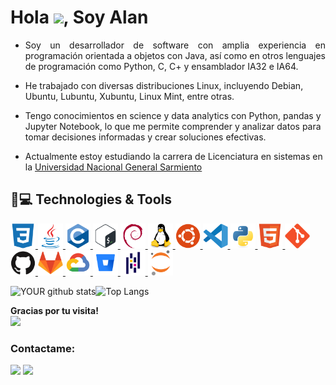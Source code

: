 <h1 align = "justify"> Hola <img src="https://media.giphy.com/media/hvRJCLFzcasrR4ia7z/giphy.gif" width="25px">, Soy Alan</h1>  

- <p align = "justify">Soy un desarrollador de software con amplia experiencia en programación orientada a objetos con Java, así como en otros lenguajes de programación como Python, C, C+ y ensamblador IA32 e IA64.</p>  

- He trabajado con diversas distribuciones Linux, incluyendo Debian, Ubuntu, Lubuntu, Xubuntu, Linux Mint, entre otras.

- Tengo conocimientos en science y data analytics con Python, pandas y Jupyter Notebook, lo que me permite comprender y analizar datos para tomar decisiones informadas y crear soluciones efectivas.
- Actualmente estoy estudiando la carrera de Licenciatura en sistemas en la [Universidad Nacional General Sarmiento](https://www.ungs.edu.ar/)


## 🚀💻 Technologies & Tools

<a href="https://developer.mozilla.org/es/" target="_blank"> <img src="https://github.com/alan1996colo/alan1996colo/blob/main/incons/css3-plain.svg" alt="CSS" width="40" height="40"/> </a>
<a href="https://www.java.com" target="_blank"> <img src="https://raw.githubusercontent.com/devicons/devicon/master/icons/java/java-original.svg" alt="java" width="40" height="40"/> </a><a href="https://www.github.com" target="_blank"><img src="https://github.com/alan1996colo/alan1996colo/blob/main/incons/c-original.svg" alt="c" width="40" height="40"/> </a><a href="https://www.github.com" target="_blank"><img src="https://github.com/alan1996colo/alan1996colo/blob/main/incons/bash-original.svg" alt="bash" width="40" height="40"/> </a><a href="https://www.github.com" target="_blank"><img src="https://github.com/alan1996colo/alan1996colo/blob/main/incons/debian-original.svg" alt="debian" width="40" height="40"/> </a><a href="https://www.github.com" target="_blank"><img src="https://github.com/alan1996colo/alan1996colo/blob/main/incons/linux-original.svg" alt="linux" width="40" height="40"/> </a><a href="https://www.github.com" target="_blank"><img src="https://github.com/alan1996colo/alan1996colo/blob/main/incons/ubuntu-plain.svg" alt="ubuntu" width="40" height="40"/> </a><a href="https://www.github.com" target="_blank"><img src="https://github.com/alan1996colo/alan1996colo/blob/main/incons/vscode-original.svg" alt="vscode" width="40" height="40"/> </a><a href="https://www.github.com" target="_blank"><img src="https://github.com/alan1996colo/alan1996colo/blob/main/incons/python-original.svg" alt="python" width="40" height="40"/> </a><a href="https://www.github.com" target="_blank"><img src="https://github.com/alan1996colo/alan1996colo/blob/main/incons/html5-original.svg" alt="html5" width="40" height="40"/> </a><a href="https://www.github.com" target="_blank"><img src="https://github.com/alan1996colo/alan1996colo/blob/main/incons/git-original.svg" alt="git" width="40" height="40"/> </a><a href="https://www.github.com" target="_blank"><img src="https://github.com/alan1996colo/alan1996colo/blob/main/incons/github-original.svg" alt="github" width="40" height="40"/> </a><a href="https://www.github.com" target="_blank"><img src="https://github.com/alan1996colo/alan1996colo/blob/main/incons/gitlab-original.svg" alt="gitlab" width="40" height="40"/> </a><a href="https://www.github.com" target="_blank"><img src="https://github.com/alan1996colo/alan1996colo/blob/main/incons/googlecloud-original.svg" alt="googleCloud" width="40" height="40"/> </a><a href="https://www.github.com" target="_blank"><img src="https://github.com/alan1996colo/alan1996colo/blob/main/incons/bitbucket-original.svg" alt="bitbucket" width="40" height="40"/> </a>
<a href="https://www.github.com" target="_blank"><img src="https://github.com/alan1996colo/alan1996colo/blob/main/incons/pandas-original.svg" alt="pandas" width="40" height="40"/> </a>
<a href="https://www.github.com" target="_blank"><img src="https://github.com/alan1996colo/alan1996colo/blob/main/incons/jupyter-original.svg" alt="jupyter" width="40" height="40"/> </a>









![YOUR github stats](https://github-readme-stats.vercel.app/api?username=alan1996colo)![Top Langs](https://github-readme-stats.vercel.app/api/top-langs/?username=alan1996colo&hide=TeX&layout=compact)

**Gracias por tu visita!**  
![](https://komarev.com/ghpvc/?username=alan1996colo)   

<h3 align="left">Contactame:</h3>

[<img src="https://img.shields.io/badge/twitter-%231DA1F2.svg?&style=for-the-badge&logo=twitter&logoColor=white" />](https://twitter.com/alan1996colo) 
[<img src="https://img.shields.io/badge/linkedin-%230077B5.svg?&style=for-the-badge&logo=linkedin&logoColor=white" />](https://www.linkedin.com/in/alan-echabarri-58226514b/)
